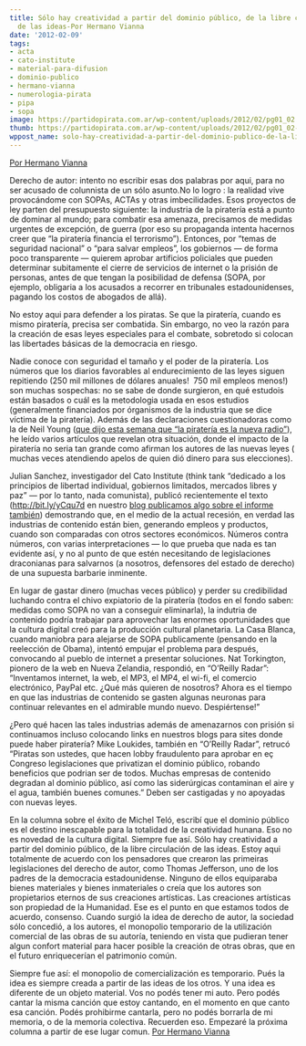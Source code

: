 ```yaml
---
title: Sólo hay creatividad a partir del dominio público, de la libre circulación
  de las ideas-Por Hermano Vianna
date: '2012-02-09'
tags:
- acta
- cato-institute
- material-para-difusion
- dominio-publico
- hermano-vianna
- numerologia-pirata
- pipa
- sopa
image: https://partidopirata.com.ar/wp-content/uploads/2012/02/pg01_02.jpg
thumb: https://partidopirata.com.ar/wp-content/uploads/2012/02/pg01_02-150x150.jpg
wppost_name: solo-hay-creatividad-a-partir-del-dominio-publico-de-la-libre-circulacion-de-las-ideas-por-hermano-vianna
---
```


<a href="https://hermanovianna.wordpress.com/2012/02/04/direito-autoral-novamente/" target="_blank">Por Hermano Vianna</a>

Derecho de autor: intento no escribir esas dos palabras por aqui, para no ser acusado de colunnista de un sólo asunto.No lo logro : la realidad vive provocándome con SOPAs, ACTAs y otras imbecilidades. Esos proyectos de ley parten del presupuesto siguiente: la industria de la piratería está a punto de dominar al mundo; para combatir esa amenaza, precisamos de medidas urgentes de excepción, de guerra (por eso su propaganda intenta hacernos creer que “la piratería financia el terrorismo”). Entonces, por “temas de seguridad nacional” o “para salvar empleos”, los gobiernos — de forma poco transparente — quierem aprobar artificios policiales que pueden determinar subitamente el cierre de servicios de internet o la prisión de personas, antes de que tengan la posibilidad de defensa (SOPA, por ejemplo, obligaria a los acusados a recorrer en tribunales estadounidenses, pagando los costos de abogados de allá).

No estoy aqui para defender a los piratas. Se que la piratería, cuando es mismo piratería, precisa ser combatida. Sin embargo, no veo la razón para la creación de esas leyes especiales para el combate, sobretodo si colocan las libertades básicas de la democracia en riesgo.

Nadie conoce con seguridad el tamaño y el poder de la piratería. Los números que los diarios favorables al endurecimiento de las leyes siguen repitiendo (250 mil millones de dólares anuales!  750 mil empleos menos!) son muchas sospechas: no se sabe de donde surgieron, en qué estudois están basados o cuál es la metodologia usada en esos estudios (generalmente financiados por órganismos de la industria que se dice víctima de la piratería). Además de las declaraciones cuestionadoras como la de Neil Young (<a href="https://partidopirata.com.ar/3035/neil-young-sobre-musica-y-steve-jobs-la-pirateria-es-la-nueva-radio" target="_blank">que dijo esta semana que “la piratería es la nueva radio”</a>), he leído varios artículos que revelan otra situación, donde el impacto de la piratería no seria tan grande como afirman los autores de las nuevas leyes ( muchas veces atendiendo apelos de quien dió dinero para sus elecciones).

Julian Sanchez, investigador del Cato Institute (think tank “dedicado a los principios de libertad individual, gobiernos limitados, mercados libres y paz” — por lo tanto, nada comunista), publicó recientemente el texto (<a href="http://bit.ly/yCqu7d" target="_blank">http://bit.ly/yCqu7d</a> en nuestro <a href="https://partidopirata.com.ar/3049/sobre-numerologia-pirata-los-numeros-que-largan-sobre-perdidas-por-pirateria" target="_blank">blog publicamos algo sobre el informe también</a>) demostrando que, en el medio de la actual recesión, en verdad las industrias de contenido están bien, generando empleos y productos, cuando son comparadas con otros sectores económicos. Números contra números, con varias interpretaciones — lo que prueba que nada es tan evidente así, y no al punto de que estén necesitando de legislaciones draconianas para salvarnos (a nosotros, defensores del estado de derecho) de una supuesta barbarie inminente.

En lugar de gastar dinero (muchas veces público) y perder su credibilidad luchando contra el chivo expiatorio de la piratería (todos en el fondo saben: medidas como SOPA no van a conseguir eliminarla), la indutria de contenido podría trabajar para aprovechar las enormes oportunidades que la cultura digital creó para la producción cultural planetaria. La Casa Blanca, cuando maniobra para alejarse de SOPA publicamente (pensando en la reelección de Obama), intentó empujar el problema para después, convocando al pueblo de internet a presentar soluciones. Nat Torkington, pionero de la web en Nueva Zelandia, respondió, en “O’Reilly Radar”: “Inventamos internet, la web, el MP3, el MP4, el wi-fi, el comercio electrónico, PayPal etc. ¿Qué más quieren de nosotros? Ahora es el tiempo en que las industrias de contenido se gasten algunas neuronas para continuar relevantes en el admirable mundo nuevo. Despiértense!”

¿Pero qué hacen las tales industrias además de amenazarnos con prisión si continuamos incluso colocando links en nuestros blogs para sites donde puede haber piratería? Mike Loukides, también en “O’Reilly Radar”, retrucó “Piratas son ustedes, que hacen lobby fraudulento para aprobar en eç Congreso legislaciones que privatizan el dominio público, robando beneficios que podrian ser de todos. Muchas empresas de contenido degradan al dominio público, así como las siderúrgicas contaminan el aire y el agua, también buenes comunes.” Deben ser castigadas y no apoyadas con nuevas leyes.

En la columna sobre el éxito de Michel Teló, escribí que el dominio público es el destino inescapable para la totalidad de la creatividad hunana. Eso no es novedad de la cultura digital. Siempre fue así. Sólo hay creatividad a partir del dominio público, de la libre circulación de las ideas. Estoy aqui totalmente de acuerdo con los pensadores que crearon las primeiras legislaciones del derecho de autor, como Thomas Jefferson, uno de los padres de la democracia estadounidense. Ninguno de ellos equiparaba bienes materiales y bienes inmateriales o creía que los autores son propietarios eternos de sus creaciones artísticas. Las creaciones artísticas son propiedad de la Humanidad. Ese es el punto en que estamos todos de acuerdo, consenso. Cuando surgió la idea de derecho de autor, la sociedad sólo concedió, a los autores, el monopolio temporario de la utilización comercial de las obras de su autoría,
teniendo en vista que pudieran tener algun confort material para hacer posible la creación de otras obras, que en el futuro enriquecerían el patrimonio común.

Siempre fue así: el monopolio de comercialización es temporario. Pués la idea es siempre creada a partir de las ideas de los otros. Y una idea es diferente de un objeto material. Vos no podés tener mi auto. Pero podés cantar la misma canción que estoy cantando, en el momento en que canto esa canción. Podés prohibirme cantarla, pero no podés borrarla de mi memoria, o de la memoria colectiva. Recuerden eso. Empezaré la próxima columna a partir de ese lugar comun.
<a href="https://hermanovianna.wordpress.com/2012/02/04/direito-autoral-novamente/" target="_blank">Por Hermano Vianna</a>
